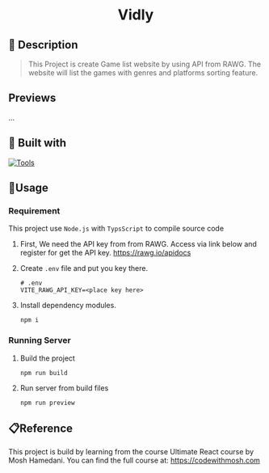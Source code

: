 <h1 align="center">Vidly</h1>

## 📖 Description
> This Project is create Game list website by using API from RAWG. The website will list the games with genres and platforms sorting feature.

## Previews
...

## 🧰 Built with
[![Tools](https://skillicons.dev/icons?i=react,nodejs,mongodb,docker)](https://skillicons.dev)

## 📝Usage
### Requirement
This project use `Node.js` with `TypsScript` to compile source code

1. First, We need the API key from from RAWG. Access via link below and register for get the API key.
https://rawg.io/apidocs

2. Create `.env` file and put you key there.
    ```env
    # .env
    VITE_RAWG_API_KEY=<place key here>
    ```

3. Install dependency modules.
    ```shell
    npm i
    ```

### Running Server

1. Build the project
    ```shell
    npm run build
    ```

2. Run server from build files
    ```shell
    npm run preview
    ```

## 📋Reference
This project is build by learning from the course Ultimate React course by Mosh Hamedani. You can find the full course at: https://codewithmosh.com